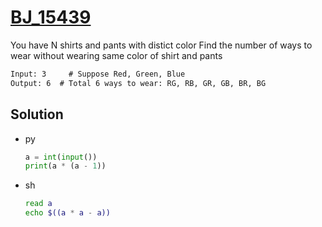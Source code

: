 # [BJ_15439](https://acmicpc.net/problem/15439)

You have N shirts and pants with distict color
Find the number of ways to wear without wearing same color of shirt and pants

```txt
Input: 3     # Suppose Red, Green, Blue
Output: 6  # Total 6 ways to wear: RG, RB, GR, GB, BR, BG
```

## Solution

* py

  ```py
  a = int(input())
  print(a * (a - 1))
  ```

* sh

  ```sh
  read a
  echo $((a * a - a))
  ```
